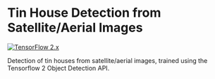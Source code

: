 # Tin House Detection from Satellite/Aerial Images

[![TensorFlow 2.x](https://img.shields.io/badge/TensorFlow-2.x-FF6F00?logo=tensorflow)](https://github.com/tensorflow/tensorflow/releases/tag/v2.1.2)

Detection of tin houses from satellite/aerial images, trained using the Tensorflow 2 Object Detection API.
